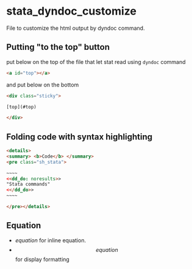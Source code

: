 # stata_dyndoc_customize
File to customize the html output by dyndoc command.


## Putting "to the top" button

put below on the top of the file that let stat read using `dyndoc` command

```html
<a id="top"></a>
```

and put below on the bottom

```html
<div class="sticky">

[top](#top)

</div>
```

## Folding code with syntax highlighting

```html
<details>
<summary> <b>Code</b> </summary>
<pre class="sh_stata">

~~~~
<<dd_do: noresults>>
"Stata commands"
<</dd_do>>
~~~~

</pre></details>
```


## Equation
- $equation$ for inline equation.
- $$equation$$ for display formatting
